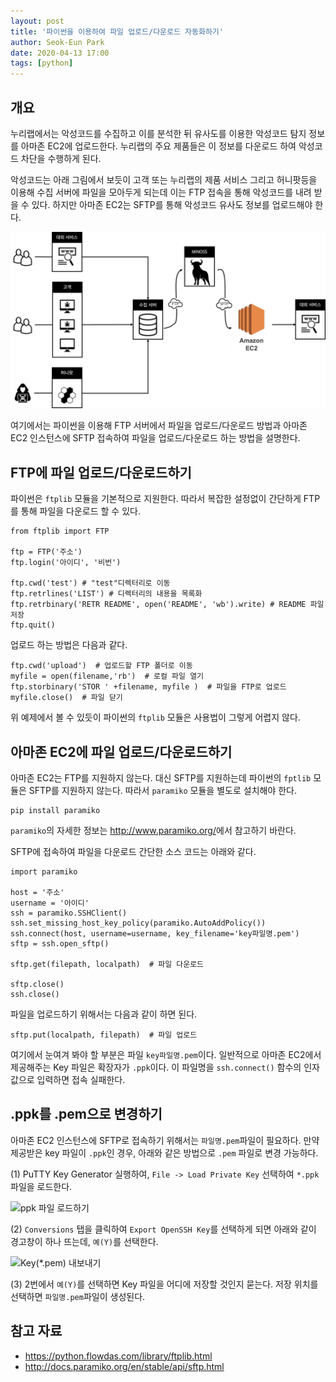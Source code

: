 ```yaml
---
layout: post
title: '파이썬을 이용하여 파일 업로드/다운로드 자동화하기'
author: Seok-Eun Park
date: 2020-04-13 17:00
tags: [python]
---
```

## 개요

누리랩에서는 악성코드를 수집하고 이를 분석한 뒤 유사도를 이용한 악성코드 탐지 정보를 아마존 EC2에 업로드한다. 누리랩의 주요 제품들은 이 정보를 다운로드 하여 악성코드 차단을 수행하게 된다.

악성코드는 아래 그림에서 보듯이 고객 또는 누리랩의 제품 서비스 그리고 허니팟등을 이용해 수집 서버에 파일을 모아두게 되는데 이는 FTP 접속을 통해 악성코드를 내려 받을 수 있다. 하지만 아마존 EC2는 SFTP를 통해 악성코드 유사도 정보를 업로드해야 한다.

 ![누리랩 제품 서비스 구성도](/files/python_ftp_1.png)

여기에서는 파이썬을 이용해 FTP 서버에서 파일을 업로드/다운로드 방법과 아마존 EC2 인스턴스에 SFTP 접속하여 파일을 업로드/다운로드 하는 방법을 설명한다.

## FTP에 파일 업로드/다운로드하기

파이썬은 ```ftplib``` 모듈을 기본적으로 지원한다. 따라서 복잡한 설정없이 간단하게 FTP를 통해 파일을 다운로드 할 수 있다.

```
from ftplib import FTP

ftp = FTP('주소')
ftp.login('아이디', '비번')

ftp.cwd('test') # "test"디렉터리로 이동
ftp.retrlines('LIST') # 디렉터리의 내용을 목록화
ftp.retrbinary('RETR README', open('README', 'wb').write) # README 파일 저장
ftp.quit()
```

업로드 하는 방법은 다음과 같다.

```
ftp.cwd('upload')  # 업로드할 FTP 폴더로 이동
myfile = open(filename,'rb')  # 로컬 파일 열기
ftp.storbinary('STOR ' +filename, myfile )  # 파일을 FTP로 업로드
myfile.close()  # 파일 닫기
```

위 예제에서 볼 수 있듯이 파이썬의 ```ftplib``` 모듈은 사용법이 그렇게 어렵지 않다. 


## 아마존 EC2에 파일 업로드/다운로드하기

아마존 EC2는 FTP를 지원하지 않는다. 대신 SFTP를 지원하는데 파이썬의 ```fptlib``` 모듈은 SFTP를 지원하지 않는다. 따라서 ```paramiko``` 모듈을 별도로 설치해야 한다.

```
pip install paramiko
```

```paramiko```의 자세한 정보는 <http://www.paramiko.org/>에서 참고하기 바란다.

SFTP에 접속하여 파일을 다운로드 간단한 소스 코드는 아래와 같다.

```
import paramiko

host = '주소'
username = '아이디'
ssh = paramiko.SSHClient()
ssh.set_missing_host_key_policy(paramiko.AutoAddPolicy())
ssh.connect(host, username=username, key_filename='key파일명.pem')
sftp = ssh.open_sftp()

sftp.get(filepath, localpath)  # 파일 다운로드

sftp.close()
ssh.close()
```

파일을 업로드하기 위해서는 다음과 같이 하면 된다.

```
sftp.put(localpath, filepath)  # 파일 업로드
```

여기에서 눈여겨 봐야 할 부분은 파일 ```key파일명.pem```이다. 일반적으로 아마존 EC2에서 제공해주는 Key 파일은 확장자가 ```.ppk```이다. 이 파일명을 ```ssh.connect()``` 함수의 인자 값으로 입력하면 접속 실패한다.

 
## .ppk를 .pem으로 변경하기

아마존 EC2 인스턴스에 SFTP로 접속하기 위해서는 ```파일명.pem```파일이 필요하다. 만약 제공받은 key 파일이 ```.ppk```인 경우, 아래와 같은 방법으로 ```.pem``` 파일로 변경 가능하다.

(1) PuTTY Key Generator 실행하여, ```File -> Load Private Key``` 선택하여 ```*.ppk``` 파일을 로드한다.

 ![ppk 파일 로드하기](/files/python_ftp_2.png)

(2) ```Conversions``` 탭을 클릭하여 ```Export OpenSSH Key```를 선택하게 되면 아래와 같이 경고창이 하나 뜨는데, ```예(Y)```를 선택한다.

 ![Key(*.pem) 내보내기](/files/python_ftp_3.png)

(3) 2번에서 ```예(Y)```를 선택하면 Key 파일을 어디에 저장할 것인지 묻는다. 저장 위치를 선택하면 ```파일명.pem```파일이 생성된다.

 
## 참고 자료

- <https://python.flowdas.com/library/ftplib.html>
- <http://docs.paramiko.org/en/stable/api/sftp.html>
